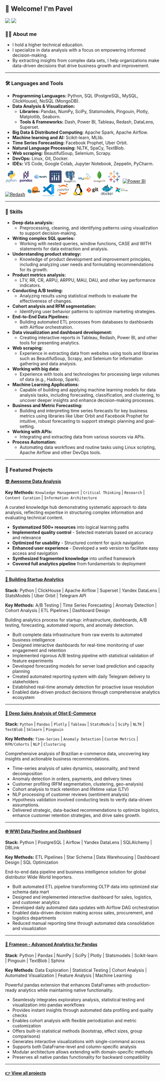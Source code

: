<img src="https://komarev.com/ghpvc/?username=PAGriAnalytics&style=flat-square&color=blue" alt=""/>

## 👋 Welcome! I'm Pavel

[![](https://camo.githubusercontent.com/5292cf9fbe50b47fc032ce7145fd4835f20f5bd777dc193e19486f901b5d83e1/68747470733a2f2f696d672e736869656c64732e696f2f62616467652f2d54656c656772616d2d626c75653f7374796c653d666c6174266c6f676f3d54656c656772616d266c6f676f436f6c6f723d7768697465)](https://t.me/PavelGrigoryevDS)  [![](https://camo.githubusercontent.com/3e6ec0f4aa04b78a81ed381c148f23a34e69f901a978976c3d760546e2295264/68747470733a2f2f696d672e736869656c64732e696f2f62616467652f2d476d61696c2d77686974653f7374796c653d666c6174266c6f676f3d476d61696c266c6f676f436f6c6f723d626c61636b)](mailto:pavel.grigoryev.ds@gmail.com) 


### 🧑‍💻 About me

- I hold a higher technical education.  
- I specialize in data analysis with a focus on empowering informed decision-making.     
- By extracting insights from complex data sets, I help organizations make data-driven decisions that drive business growth and improvement.  

---
 
### 🛠️ Languages and Tools
- **Programming Languages:** Python, SQL (PostgreSQL, MySQL, ClickHouse), NoSQL (MongoDB).
- **Data Analysis & Visualization:**
  - **Libraries:** Pandas, NumPy, SciPy, Statsmodels, Pingouin, Plotly, Matplotlib, Seaborn.
  - **Tools & Frameworks:** Dash, Power BI, Tableau, Redash, DataLens, Superset.
- **Big Data & Distributed Computing**: Apache Spark, Apache Airflow.
- **Machine learning and AI:** Scikit-learn, MLlib.
- **Time Series Forecasting:** Facebook Prophet, Uber Orbit.
- **Natural Language Processing:** NLTK, SpaCy, TextBlob.
- **Web scraping:** BeautifulSoup, Selenium, Scrapy.
- **DevOps:** Linux, Git, Docker.
- **IDEs:** VS Code, Google Colab, Jupyter Notebook, Zeppelin, PyCharm.
  

<div>
   <a href="https://www.python.org" rel="nofollow">
      <img src="https://github.com/devicons/devicon/blob/master/icons/python/python-original-wordmark.svg" title="Python" alt="Python" width="40" height="40"/></a>&nbsp;
  <a href="https://pandas.pydata.org" rel="nofollow">
     <img src="https://github.com/devicons/devicon/blob/master/icons/pandas/pandas-original-wordmark.svg" title="Pandas" alt="Pandas" width="40" height="40"/></a>&nbsp;
  <a href="https://numpy.org">
      <img src="https://github.com/devicons/devicon/blob/master/icons/numpy/numpy-original-wordmark.svg" title="NumPy" alt="NumPy" width="40" height="40"/></a>&nbsp;
  <a href="https://plotly.com">
      <img src="https://github.com/devicons/devicon/blob/master/icons/plotly/plotly-original.svg" title="Plotly" alt="Plotly" width="40" height="40"/></a>&nbsp;
  <a href="https://www.postgresql.org">
      <img src="https://github.com/devicons/devicon/blob/master/icons/postgresql/postgresql-original-wordmark.svg" title="PostgreSQL" alt="PostgreSQL" width="40" height="40"/></a>&nbsp;
  <a href="https://www.mysql.com">
      <img src="https://github.com/devicons/devicon/blob/master/icons/mysql/mysql-original-wordmark.svg" title="MySQL" alt="MySQL" width="40" height="40"/></a>&nbsp;
  <a href="https://www.mongodb.com">
      <img src="https://github.com/devicons/devicon/blob/master/icons/mongodb/mongodb-original-wordmark.svg" title="MongoDB" alt="MongoDB" width="40" height="40"/></a>&nbsp;
  <a href="https://www.tableau.com">
      <img src="https://raw.githubusercontent.com/mrankitgupta/mrankitgupta/a768d6bf0a001f03327578ae12f8867e4056cbaf/tableau-software.svg" title="Tableau" alt="Tableau" width="40" height="40"/></a>&nbsp;
  <a href="https://powerbi.microsoft.com">
      <img src="https://camo.githubusercontent.com/12f3ad3d8fe61b4bec6fd507a2e91af1044ec25e095c38d7cee0c08b2137b599/68747470733a2f2f75706c6f61642e77696b696d656469612e6f72672f77696b6970656469612f636f6d6d6f6e732f632f63662f4e65775f506f7765725f42495f4c6f676f2e737667" title="Power BI" alt="Power BI" width="40" height="40"/></a>&nbsp;
  <a href="https://redash.io">
      <img src="https://camo.githubusercontent.com/80781acc07c382f5bc2d49950c0507dca4e72ffb8a457a397b7c4a2c9ccab460/68747470733a2f2f7777772e766563746f726c6f676f2e7a6f6e652f6c6f676f732f726564617368696f2f726564617368696f2d69636f6e2e737667" title="Redash" alt="Redash" width="40" height="40"/></a>&nbsp;
  <a href="https://scikit-learn.org">
      <img src="https://github.com/devicons/devicon/blob/master/icons/scikitlearn/scikitlearn-original.svg" title="Sklearn" alt="Sklearn" width="40" height="40"/></a>&nbsp;
  <a href="https://code.visualstudio.com">
      <img src="https://github.com/devicons/devicon/raw/master/icons/vscode/vscode-original-wordmark.svg" title="VS Code" alt="VS Code" width="40" height="40"/></a>&nbsp;
  <a href="https://jupyter.org">
      <img src="https://github.com/devicons/devicon/raw/master/icons/jupyter/jupyter-original-wordmark.svg" title="Jupyter" alt="Jupyter" width="40" height="40"/></a>&nbsp;
  <a href="https://www.linux.org">
      <img src="https://github.com/devicons/devicon/raw/master/icons/linux/linux-original.svg" title="Linux" alt="Linux" width="40" height="40"/></a>&nbsp;
 <a href="https://git-scm.com">
     <img src="https://github.com/devicons/devicon/blob/master/icons/git/git-original-wordmark.svg" title="Git" alt="Git" width="40" height="40"/></a>&nbsp;
 <a href="https://www.docker.com">
     <img src="https://github.com/devicons/devicon/blob/master/icons/docker/docker-original-wordmark.svg" title="Docker" alt="Docker" width="40" height="40"/></a>&nbsp;
 <a href="https://airflow.apache.org">
     <img src="https://github.com/devicons/devicon/blob/master/icons/apacheairflow/apacheairflow-original-wordmark.svg" title="Airflow" alt="Airflow" width="40" height="40"/></a>&nbsp;

  </div>

---

### 🎯 Skills

- **Deep data analysis:**
  - Preprocessing, cleaning, and identifying patterns using visualization to support decision-making.
- **Writing complex SQL queries:**
  - Working with nested queries, window functions, CASE and WITH statements for data extraction and analysis.
- **Understanding product strategy:**
  - Knowledge of product development and improvement principles, including analyzing user needs and formulating recommendations for its growth.
- **Product metrics analysis:**
  - LTV, RR, CR, ARPU, ARPPU, MAU, DAU, and other key performance indicators.
- **Conducting A/B testing:**
  - Analyzing results using statistical methods to evaluate the effectiveness of changes.
- **Cohort analysis and RFM segmentation:**
  - Identifying user behavior patterns to optimize marketing strategies.
- **End-to-End Data Pipelines:**
  - Building automated ETL processes from databases to dashboards with Airflow orchestration.
- **Data visualization and dashboard development:**
  - Creating interactive reports in Tableau, Redash, Power BI, and other tools for presenting analytics.
- **Web scraping:**
  - Experience in extracting data from websites using tools and libraries such as BeautifulSoup, Scrapy, and Selenium for information gathering and data analysis.
- **Working with big data:**
  - Experience with tools and technologies for processing large volumes of data (e.g., Hadoop, Spark).
- **Machine Learning Applications:**
  - Capable of building and applying machine learning models for data analysis tasks, including forecasting, classification, and clustering, to uncover deeper insights and enhance decision-making processes.
- **Business and Metric Forecasting:**
  - Building and interpreting time series forecasts for key business metrics using libraries like Uber Orbit and Facebook Prophet for intuitive, robust forecasting to support strategic planning and goal-setting.
- **Working with APIs:**
  - Integrating and extracting data from various sources via APIs.
- **Process Automation:**
  - Automating data workflows and routine tasks using Linux scripting, Apache Airflow and other DevOps tools.
---

### 🌟 Featured Projects

#### [😎 Awesome Data Analysis](https://github.com/PavelGrigoryevDS/awesome-data-analysis)  

**Key Methods:** `Knowledge Management` | `Critical Thinking` | `Research` | `Content Curation` | `Information Architecture`  

A curated knowledge hub demonstrating systematic approach to data analysis, reflecting expertise in structuring complex information and evaluating technical content.

- **Systematized 500+ resources** into logical learning paths 
- **Implemented quality control** - Selected materials based on accuracy and relevance
- **Optimized for usability** - Structured content for quick navigation 
- **Enhanced user experience** - Developed a web version to facilitate easy access and navigation
- **Synthesized fragmented knowledge** into unified framework
- **Covered full analytics pipeline** from fundamentals to deployment

---

#### [🧩 Building Startup Analytics](https://github.com/PavelGrigoryevDS/building-startup-analytics/)

**Stack:** Python | ClickHouse | Apache Airflow | Superset | Yandex DataLens | StatsModels | Uber Orbit | Telegram API

**Key Methods:** A/B Testing | Time Series Forecasting | Anomaly Detection | Cohort Analysis | ETL Pipelines | Dashboard Design

Building analytics process for startup: infrastructure, dashboards, A/B testing, forecasting, automated reports, and anomaly detection.

- Built complete data infrastructure from raw events to automated business intelligence
- Designed interactive dashboards for real-time monitoring of user engagement and retention
- Implemented rigorous A/B testing pipeline with statistical validation of feature experiments
- Developed forecasting models for server load prediction and capacity planning
- Created automated reporting system with daily Telegram delivery to stakeholders
- Established real-time anomaly detection for proactive issue resolution
- Enabled data-driven product decisions through comprehensive analytics ecosystem

---

#### [🌊 Deep Sales Analysis of Olist E-Commerce](https://github.com/PavelGrigoryevDS/olist-deep-dive)

**Stack:** `Python` | `Pandas` | `Plotly` | `Tableau` | `StatsModels` | `SciPy` | `NLTK` | `TextBlob` | `Sklearn` | `Pingouin`

**Key Methods:** `Time-Series` | `Anomaly Detection` | `Custom Metrics` | `RFM/Cohorts` | `NLP` | `Clustering`  

Comprehensive analysis of Brazilian e-commerce data, uncovering key insights and actionable business recommendations.

- Time-series analysis of sales dynamics, seasonality, and trend decomposition
- Anomaly detection in orders, payments, and delivery times
- Customer profiling (RFM segmentation, clustering, geo-analysis)
- Cohort analysis to track retention and lifetime value (LTV)
- NLP processing of customer reviews (sentiment analysis)
- Hypothesis validation involved conducting tests to verify data-driven assumptions.
- Delivered strategic, data-backed recommendations to optimize logistics, enhance customer retention strategies, and drive sales growth.

---

#### [🌐 WWI Data Pipeline and Dashboard](https://github.com/PavelGrigoryevDS/wwi-data-pipeline-dashboard/)

**Stack:** Python | PostgreSQL | Airflow | Yandex DataLens | SQLAlchemy | DBLink

**Key Methods:** ETL Pipelines | Star Schema | Data Warehousing | Dashboard Design | SQL Optimization

End-to-end data pipeline and business intelligence solution for global distributor Wide World Importers.

- Built automated ETL pipeline transforming OLTP data into optimized star schema data mart
- Designed and implemented interactive dashboard for sales, logistics, and customer analytics
- Developed daily automated data updates with Airflow DAG orchestration
- Enabled data-driven decision making across sales, procurement, and logistics departments
- Reduced manual reporting time through automated data consolidation and visualization

---  

#### [🚀 Frameon - Advanced Analytics for Pandas](https://github.com/PavelGrigoryevDS/frameon)

**Stack**: Python | Pandas | NumPy | SciPy | Plotly | Statsmodels | Scikit-learn | Pingouin | TextBlob | Sphinx

**Key Methods**: Data Exploration | Statistical Testing | Cohort Analysis | Automated Visualization | Feature Analysis | Machine Learning

Powerful pandas extension that enhances DataFrames with production-ready analytics while maintaining native functionality.

- Seamlessly integrates exploratory analysis, statistical testing and visualization into pandas workflows
- Provides instant insights through automated data profiling and quality checks
- Enables cohort analysis with flexible periodization and metric customization
- Offers built-in statistical methods (bootstrap, effect sizes, group comparisons)
- Generates interactive visualizations with single-command access
- Supports both DataFrame-level and column-specific analysis
- Modular architecture allows extending with domain-specific methods
- Preserves all native pandas functionality for backward compatibility

---

#### [👉 View all projects](https://github.com/PavelGrigoryevDS/data-analysis-portfolio)
